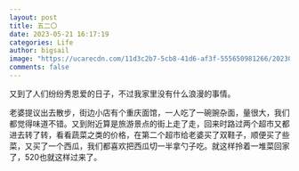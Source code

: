 ```yaml
---
layout: post
title: 五二〇
date: 2023-05-21 16:17:19
categories: Life
author: bigsail
image: "https://ucarecdn.com/11d3c2b7-5cb8-41d6-af3f-555650981266/20230521.webp"
comments: false
---
```

又到了人们纷纷秀恩爱的日子，不过我家里没有什么浪漫的事情。

老婆提议出去散步，街边小店有个重庆面馆，一人吃了一碗豌杂面，量很大，我们都觉得味道不错。又到附近算是旅游景点的街上走了走，回来时路过两个超市又都进去转了转，看看蔬菜之类的价格，在第二个超市给老婆买了双鞋子，顺便买了些菜，又买了一个西瓜，我们都喜欢把西瓜切一半拿勺子吃。就这样拎着一堆菜回家了，520也就这样过来了。
